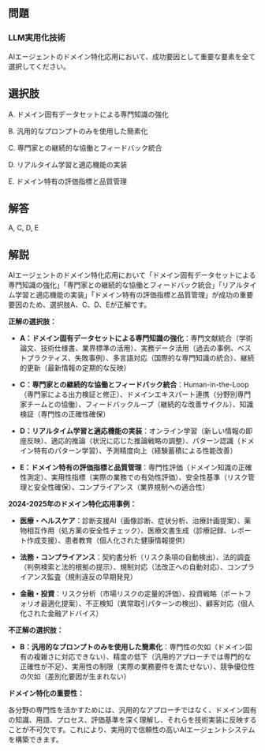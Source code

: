 ## 問題
### LLM実用化技術
AIエージェントのドメイン特化応用において、成功要因として重要な要素を全て選択してください。

## 選択肢
A. ドメイン固有データセットによる専門知識の強化

B. 汎用的なプロンプトのみを使用した簡素化

C. 専門家との継続的な協働とフィードバック統合

D. リアルタイム学習と適応機能の実装

E. ドメイン特有の評価指標と品質管理

## 解答
A, C, D, E

## 解説
AIエージェントのドメイン特化応用において「ドメイン固有データセットによる専門知識の強化」「専門家との継続的な協働とフィードバック統合」「リアルタイム学習と適応機能の実装」「ドメイン特有の評価指標と品質管理」が成功の重要要因のため、選択肢A、C、D、Eが正解です。

**正解の選択肢：**

- **A：ドメイン固有データセットによる専門知識の強化**：専門文献統合（学術論文、技術仕様書、業界標準の活用）、実務データ活用（過去の事例、ベストプラクティス、失敗事例）、多言語対応（国際的な専門知識の統合）、継続的更新（最新情報の定期的な反映）

- **C：専門家との継続的な協働とフィードバック統合**：Human-in-the-Loop（専門家による出力検証と修正）、ドメインエキスパート連携（分野別専門家チームとの協働）、フィードバックループ（継続的な改善サイクル）、知識検証（専門性の正確性確保）

- **D：リアルタイム学習と適応機能の実装**：オンライン学習（新しい情報の即座反映）、適応的推論（状況に応じた推論戦略の調整）、パターン認識（ドメイン特有のパターン学習）、予測精度向上（経験蓄積による性能改善）

- **E：ドメイン特有の評価指標と品質管理**：専門性評価（ドメイン知識の正確性測定）、実用性指標（実際の業務での有効性評価）、安全性基準（リスク管理と安全性確保）、コンプライアンス（業界規制への適合性）

**2024-2025年のドメイン特化応用事例：**

- **医療・ヘルスケア**：診断支援AI（画像診断、症状分析、治療計画提案）、薬物相互作用（処方薬の安全性チェック）、医療文書生成（診療記録、レポート作成支援）、患者教育（個人化された健康情報提供）

- **法務・コンプライアンス**：契約書分析（リスク条項の自動検出）、法的調査（判例検索と法的根拠の提示）、規制対応（法改正への自動対応）、コンプライアンス監査（規則違反の早期発見）

- **金融・投資**：リスク分析（市場リスクの定量的評価）、投資戦略（ポートフォリオ最適化提案）、不正検知（異常取引パターンの検出）、顧客対応（個人化された金融アドバイス）

**不正解の選択肢：**

- **B：汎用的なプロンプトのみを使用した簡素化**：専門性の欠如（ドメイン固有の複雑さに対応できない）、精度の低下（汎用的アプローチでは専門的な正確性が不足）、実用性の制限（実際の業務要件を満たせない）、競争優位性の欠如（差別化要因が生まれない）

**ドメイン特化の重要性：**

各分野の専門性を活かすためには、汎用的なアプローチではなく、ドメイン固有の知識、用語、プロセス、評価基準を深く理解し、それらを技術実装に反映することが不可欠です。これにより、実用的で信頼性の高いAIエージェントシステムを構築できます。 